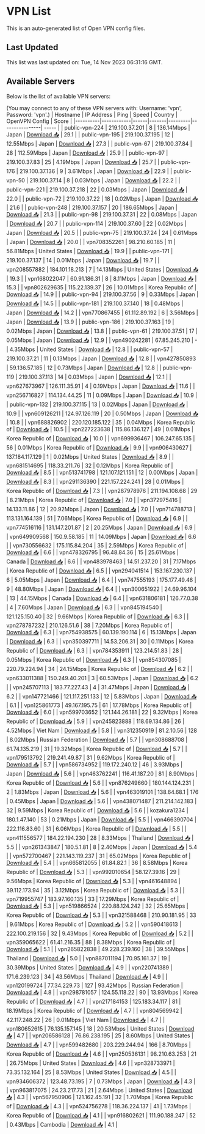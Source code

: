 # VPN List

This is an auto-generated list of Open VPN config files.

## Last Updated

This list was last updated on: Tue, 14 Nov 2023 06:31:16 GMT.

## Available Servers

Below is the list of available VPN servers:

(You may connect to any of these VPN servers with: Username: 'vpn', Password: 'vpn'.)
| Hostname | IP Address | Ping | Speed | Country | OpenVPN Config | Score |
|----------|------------|------|-------|---------|----------------| ----- |
| public-vpn-224 | 219.100.37.201 | 8 | 136.14Mbps | Japan | [Download 📥](./configs/server_0_JP.ovpn) | 29.1 |
| public-vpn-195 | 219.100.37.195 | 12 | 12.55Mbps | Japan | [Download 📥](./configs/server_1_JP.ovpn) | 27.3 |
| public-vpn-67 | 219.100.37.84 | 28 | 112.59Mbps | Japan | [Download 📥](./configs/server_2_JP.ovpn) | 25.9 |
| public-vpn-97 | 219.100.37.83 | 25 | 4.19Mbps | Japan | [Download 📥](./configs/server_3_JP.ovpn) | 25.7 |
| public-vpn-176 | 219.100.37.136 | 9 | 3.61Mbps | Japan | [Download 📥](./configs/server_4_JP.ovpn) | 22.9 |
| public-vpn-50 | 219.100.37.14 | 8 | 0.03Mbps | Japan | [Download 📥](./configs/server_5_JP.ovpn) | 22.2 |
| public-vpn-221 | 219.100.37.218 | 22 | 0.03Mbps | Japan | [Download 📥](./configs/server_6_JP.ovpn) | 22.0 |
| public-vpn-72 | 219.100.37.22 | 18 | 0.02Mbps | Japan | [Download 📥](./configs/server_7_JP.ovpn) | 21.6 |
| public-vpn-248 | 219.100.37.157 | 20 | 186.65Mbps | Japan | [Download 📥](./configs/server_8_JP.ovpn) | 21.3 |
| public-vpn-98 | 219.100.37.31 | 22 | 0.08Mbps | Japan | [Download 📥](./configs/server_9_JP.ovpn) | 20.7 |
| public-vpn-114 | 219.100.37.60 | 22 | 0.02Mbps | Japan | [Download 📥](./configs/server_10_JP.ovpn) | 20.5 |
| public-vpn-75 | 219.100.37.24 | 24 | 0.61Mbps | Japan | [Download 📥](./configs/server_11_JP.ovpn) | 20.0 |
| vpn708352261 | 98.210.60.185 | 11 | 56.81Mbps | United States | [Download 📥](./configs/server_12_US.ovpn) | 19.9 |
| public-vpn-171 | 219.100.37.137 | 14 | 0.01Mbps | Japan | [Download 📥](./configs/server_13_JP.ovpn) | 19.7 |
| vpn208557882 | 184.101.18.213 | 7 | 14.13Mbps | United States | [Download 📥](./configs/server_14_US.ovpn) | 19.3 |
| vpn168022047 | 60.91.186.31 | 8 | 8.11Mbps | Japan | [Download 📥](./configs/server_15_JP.ovpn) | 15.3 |
| vpn802629635 | 115.22.139.37 | 26 | 10.01Mbps | Korea Republic of | [Download 📥](./configs/server_16_KR.ovpn) | 14.9 |
| public-vpn-94 | 219.100.37.56 | 9 | 0.33Mbps | Japan | [Download 📥](./configs/server_17_JP.ovpn) | 14.5 |
| public-vpn-181 | 219.100.37.140 | 18 | 0.48Mbps | Japan | [Download 📥](./configs/server_18_JP.ovpn) | 14.2 |
| vpn770867455 | 61.112.89.192 | 6 | 3.56Mbps | Japan | [Download 📥](./configs/server_19_JP.ovpn) | 13.9 |
| public-vpn-186 | 219.100.37.163 | 19 | 0.02Mbps | Japan | [Download 📥](./configs/server_20_JP.ovpn) | 13.8 |
| public-vpn-61 | 219.100.37.51 | 17 | 0.05Mbps | Japan | [Download 📥](./configs/server_21_JP.ovpn) | 12.9 |
| vpn490242281 | 67.85.245.210 | - | 4.35Mbps | United States | [Download 📥](./configs/server_22_US.ovpn) | 12.8 |
| public-vpn-57 | 219.100.37.21 | 11 | 0.13Mbps | Japan | [Download 📥](./configs/server_23_JP.ovpn) | 12.8 |
| vpn427850893 | 59.136.57.185 | 12 | 0.73Mbps | Japan | [Download 📥](./configs/server_24_JP.ovpn) | 12.8 |
| public-vpn-119 | 219.100.37.113 | 14 | 0.03Mbps | Japan | [Download 📥](./configs/server_25_JP.ovpn) | 12.1 |
| vpn627673967 | 126.111.35.91 | 4 | 0.19Mbps | Japan | [Download 📥](./configs/server_26_JP.ovpn) | 11.6 |
| vpn256716827 | 114.134.44.25 | 11 | 0.09Mbps | Japan | [Download 📥](./configs/server_27_JP.ovpn) | 10.9 |
| public-vpn-132 | 219.100.37.115 | 13 | 0.02Mbps | Japan | [Download 📥](./configs/server_28_JP.ovpn) | 10.9 |
| vpn609126211 | 124.97.126.119 | 20 | 0.50Mbps | Japan | [Download 📥](./configs/server_29_JP.ovpn) | 10.8 |
| vpn688826902 | 220.120.185.122 | 35 | 0.04Mbps | Korea Republic of | [Download 📥](./configs/server_30_KR.ovpn) | 10.5 |
| vpn227223638 | 115.86.136.127 | 49 | 0.01Mbps | Korea Republic of | [Download 📥](./configs/server_31_KR.ovpn) | 10.0 |
| vpn699936467 | 106.247.65.135 | 56 | 0.01Mbps | Korea Republic of | [Download 📥](./configs/server_32_KR.ovpn) | 9.9 |
| vpn906430627 | 137.184.117.129 | 1 | 0.02Mbps | United States | [Download 📥](./configs/server_33_US.ovpn) | 8.9 |
| vpn681514695 | 118.33.211.76 | 32 | 0.12Mbps | Korea Republic of | [Download 📥](./configs/server_34_KR.ovpn) | 8.5 |
| vpn513741798 | 121.107.121.151 | 12 | 0.00Mbps | Japan | [Download 📥](./configs/server_35_JP.ovpn) | 8.3 |
| vpn291136390 | 221.157.224.241 | 28 | 0.01Mbps | Korea Republic of | [Download 📥](./configs/server_36_KR.ovpn) | 7.3 |
| vpn287978976 | 211.194.108.68 | 29 | 8.21Mbps | Korea Republic of | [Download 📥](./configs/server_37_KR.ovpn) | 7.0 |
| vpn372975416 | 14.133.11.86 | 12 | 20.92Mbps | Japan | [Download 📥](./configs/server_38_JP.ovpn) | 7.0 |
| vpn714788713 | 113.131.164.139 | 51 | 7.06Mbps | Korea Republic of | [Download 📥](./configs/server_39_KR.ovpn) | 6.9 |
| vpn774516116 | 131.147.201.87 | 2 | 20.25Mbps | Japan | [Download 📥](./configs/server_40_JP.ovpn) | 6.9 |
| vpn649909568 | 150.9.58.185 | 11 | 14.09Mbps | Japan | [Download 📥](./configs/server_41_JP.ovpn) | 6.6 |
| vpn730556632 | 175.115.84.204 | 35 | 2.59Mbps | Korea Republic of | [Download 📥](./configs/server_42_KR.ovpn) | 6.6 |
| vpn478326795 | 96.48.84.36 | 15 | 25.61Mbps | Canada | [Download 📥](./configs/server_43_CA.ovpn) | 6.6 |
| vpn483978463 | 14.51.237.20 | 31 | 7.17Mbps | Korea Republic of | [Download 📥](./configs/server_44_KR.ovpn) | 6.5 |
| vpn294041514 | 153.167.230.137 | 6 | 5.05Mbps | Japan | [Download 📥](./configs/server_45_JP.ovpn) | 6.4 |
| vpn747555193 | 175.177.49.46 | 9 | 48.80Mbps | Japan | [Download 📥](./configs/server_46_JP.ovpn) | 6.4 |
| vpn300651922 | 24.69.96.104 | 13 | 44.15Mbps | Canada | [Download 📥](./configs/server_47_CA.ovpn) | 6.4 |
| vpn631806181 | 126.77.0.38 | 4 | 7.60Mbps | Japan | [Download 📥](./configs/server_48_JP.ovpn) | 6.3 |
| vpn845194540 | 121.125.150.40 | 32 | 9.66Mbps | Korea Republic of | [Download 📥](./configs/server_49_KR.ovpn) | 6.3 |
| vpn278787232 | 210.126.51.6 | 38 | 7.20Mbps | Korea Republic of | [Download 📥](./configs/server_50_KR.ovpn) | 6.3 |
| vpn754938575 | 60.139.190.114 | 6 | 15.13Mbps | Japan | [Download 📥](./configs/server_51_JP.ovpn) | 6.3 |
| vpn350397711 | 14.53.206.31 | 30 | 0.11Mbps | Korea Republic of | [Download 📥](./configs/server_52_KR.ovpn) | 6.3 |
| vpn784353911 | 123.214.51.83 | 28 | 0.05Mbps | Korea Republic of | [Download 📥](./configs/server_53_KR.ovpn) | 6.3 |
| vpn854307085 | 220.79.224.94 | 34 | 24.15Mbps | Korea Republic of | [Download 📥](./configs/server_54_KR.ovpn) | 6.2 |
| vpn633011388 | 150.249.40.201 | 3 | 60.53Mbps | Japan | [Download 📥](./configs/server_55_JP.ovpn) | 6.2 |
| vpn245707113 | 183.77.227.43 | 4 | 31.47Mbps | Japan | [Download 📥](./configs/server_56_JP.ovpn) | 6.2 |
| vpn147721466 | 121.117.251.133 | 12 | 5.83Mbps | Japan | [Download 📥](./configs/server_57_JP.ovpn) | 6.1 |
| vpn125861773 | 49.167.195.75 | 61 | 17.78Mbps | Korea Republic of | [Download 📥](./configs/server_58_KR.ovpn) | 6.0 |
| vpn599703652 | 121.144.26.181 | 22 | 9.32Mbps | Korea Republic of | [Download 📥](./configs/server_59_KR.ovpn) | 5.9 |
| vpn245823888 | 118.69.134.86 | 26 | 4.52Mbps | Viet Nam | [Download 📥](./configs/server_60_VN.ovpn) | 5.8 |
| vpn312350919 | 81.2.10.56 | 128 | 8.02Mbps | Russian Federation | [Download 📥](./configs/server_61_RU.ovpn) | 5.7 |
| vpn308688708 | 61.74.135.219 | 31 | 19.32Mbps | Korea Republic of | [Download 📥](./configs/server_62_KR.ovpn) | 5.7 |
| vpn179513792 | 219.241.49.87 | 31 | 9.62Mbps | Korea Republic of | [Download 📥](./configs/server_63_KR.ovpn) | 5.7 |
| vpn586734952 | 119.172.240.12 | 46 | 3.93Mbps | Japan | [Download 📥](./configs/server_64_JP.ovpn) | 5.6 |
| vpn463762241 | 116.41.187.20 | 81 | 8.90Mbps | Korea Republic of | [Download 📥](./configs/server_65_KR.ovpn) | 5.6 |
| vpn876249660 | 180.144.124.231 | 2 | 1.83Mbps | Japan | [Download 📥](./configs/server_66_JP.ovpn) | 5.6 |
| vpn463019101 | 138.64.68.1 | 176 | 0.45Mbps | Japan | [Download 📥](./configs/server_67_JP.ovpn) | 5.6 |
| vpn438071487 | 211.214.142.183 | 32 | 9.59Mbps | Korea Republic of | [Download 📥](./configs/server_68_KR.ovpn) | 5.6 |
| kozakura1234 | 180.1.47.140 | 53 | 0.21Mbps | Japan | [Download 📥](./configs/server_69_JP.ovpn) | 5.5 |
| vpn466390704 | 222.116.83.60 | 31 | 6.06Mbps | Korea Republic of | [Download 📥](./configs/server_70_KR.ovpn) | 5.5 |
| vpn411556577 | 184.22.194.230 | 28 | 8.33Mbps | Thailand | [Download 📥](./configs/server_71_TH.ovpn) | 5.5 |
| vpn261343847 | 180.5.1.81 | 8 | 2.40Mbps | Japan | [Download 📥](./configs/server_72_JP.ovpn) | 5.4 |
| vpn572700467 | 221.143.119.237 | 31 | 65.02Mbps | Korea Republic of | [Download 📥](./configs/server_73_KR.ovpn) | 5.4 |
| vpn665812055 | 61.84.82.1 | 36 | 8.58Mbps | Korea Republic of | [Download 📥](./configs/server_74_KR.ovpn) | 5.3 |
| vpn992010654 | 58.127.39.16 | 29 | 9.56Mbps | Korea Republic of | [Download 📥](./configs/server_75_KR.ovpn) | 5.3 |
| vpn461648894 | 39.112.173.94 | 35 | 3.12Mbps | Korea Republic of | [Download 📥](./configs/server_76_KR.ovpn) | 5.3 |
| vpn719955747 | 183.97.160.135 | 33 | 17.29Mbps | Korea Republic of | [Download 📥](./configs/server_77_KR.ovpn) | 5.3 |
| vpn519866524 | 220.88.124.242 | 32 | 25.65Mbps | Korea Republic of | [Download 📥](./configs/server_78_KR.ovpn) | 5.3 |
| vpn321588468 | 210.90.181.95 | 33 | 9.61Mbps | Korea Republic of | [Download 📥](./configs/server_79_KR.ovpn) | 5.2 |
| vpn590418613 | 222.100.219.156 | 32 | 9.43Mbps | Korea Republic of | [Download 📥](./configs/server_80_KR.ovpn) | 5.2 |
| vpn359065622 | 61.41.216.35 | 88 | 8.38Mbps | Korea Republic of | [Download 📥](./configs/server_81_KR.ovpn) | 5.1 |
| vpn265822838 | 49.228.239.160 | 38 | 39.55Mbps | Thailand | [Download 📥](./configs/server_82_TH.ovpn) | 5.0 |
| vpn887011194 | 70.95.161.37 | 19 | 30.39Mbps | United States | [Download 📥](./configs/server_83_US.ovpn) | 4.9 |
| vpn220741389 | 171.6.239.123 | 34 | 43.56Mbps | Thailand | [Download 📥](./configs/server_84_TH.ovpn) | 4.9 |
| vpn120199724 | 77.34.229.73 | 127 | 93.42Mbps | Russian Federation | [Download 📥](./configs/server_85_RU.ovpn) | 4.8 |
| vpn298781057 | 124.55.118.22 | 90 | 13.93Mbps | Korea Republic of | [Download 📥](./configs/server_86_KR.ovpn) | 4.7 |
| vpn217184153 | 125.183.34.117 | 81 | 18.19Mbps | Korea Republic of | [Download 📥](./configs/server_87_KR.ovpn) | 4.7 |
| vpn804569942 | 42.117.248.22 | 26 | 0.01Mbps | Viet Nam | [Download 📥](./configs/server_88_VN.ovpn) | 4.7 |
| vpn180652615 | 76.135.157.145 | 18 | 20.53Mbps | United States | [Download 📥](./configs/server_89_US.ovpn) | 4.7 |
| vpn206586128 | 76.86.238.195 | 25 | 8.60Mbps | United States | [Download 📥](./configs/server_90_US.ovpn) | 4.7 |
| vpn599482680 | 203.229.244.94 | 166 | 8.70Mbps | Korea Republic of | [Download 📥](./configs/server_91_KR.ovpn) | 4.6 |
| vpn250536131 | 98.210.63.253 | 21 | 26.75Mbps | United States | [Download 📥](./configs/server_92_US.ovpn) | 4.6 |
| vpn328733971 | 73.35.132.164 | 25 | 8.53Mbps | United States | [Download 📥](./configs/server_93_US.ovpn) | 4.5 |
| vpn934606372 | 123.48.73.195 | 7 | 0.73Mbps | Japan | [Download 📥](./configs/server_94_JP.ovpn) | 4.3 |
| vpn963817075 | 24.23.217.73 | 21 | 2.64Mbps | United States | [Download 📥](./configs/server_95_US.ovpn) | 4.3 |
| vpn567950906 | 121.162.45.191 | 32 | 1.70Mbps | Korea Republic of | [Download 📥](./configs/server_96_KR.ovpn) | 4.3 |
| vpn524756278 | 118.36.224.137 | 41 | 1.73Mbps | Korea Republic of | [Download 📥](./configs/server_97_KR.ovpn) | 4.1 |
| vpn916802621 | 111.90.188.247 | 52 | 0.43Mbps | Cambodia | [Download 📥](./configs/server_98_KH.ovpn) | 4.1 |
